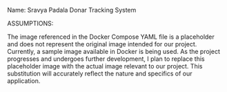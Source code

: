 Name: Sravya Padala
Donar Tracking System

ASSUMPTIONS:

The image referenced in the Docker Compose YAML file is a placeholder and does not represent the original image intended for our project. 
Currently, a sample image available in Docker is being used.
As the project progresses and undergoes further development, I plan to replace this placeholder image with the actual image relevant to our project. 
This substitution will accurately reflect the nature and specifics of our application.
